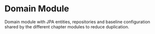 # Domain Module

Domain module with JPA entities, repositories and baseline configuration
shared by the different chapter modules to reduce duplication.
